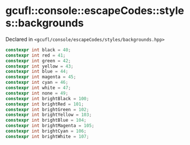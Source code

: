 # gcufl::console::escapeCodes::styles::backgrounds
Declared in `<gcufl/console/escapeCodes/styles/backgrounds.hpp>`
```cpp
constexpr int black = 40;
constexpr int red = 41;
constexpr int green = 42;
constexpr int yellow = 43;
constexpr int blue = 44;
constexpr int magenta = 45;
constexpr int cyan = 46;
constexpr int white = 47;
constexpr int none = 49;
constexpr int brightBlack = 100;
constexpr int brightRed = 101;
constexpr int brightGreen = 102;
constexpr int brightYellow = 103;
constexpr int brightBlue = 104;
constexpr int brightMagenta = 105;
constexpr int brightCyan = 106;
constexpr int brightWhite = 107;
```
